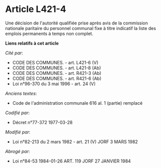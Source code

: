 # Article L421-4

Une décision de l'autorité qualifiée prise après avis de la commission nationale paritaire du personnel communal fixe à titre
indicatif la liste des emplois permanents à temps non complet.

**Liens relatifs à cet article**

_Cité par_:

  - CODE DES COMMUNES. - art. L421-6 (V)
  - CODE DES COMMUNES. - art. L421-8 (Ab)
  - CODE DES COMMUNES. - art. R421-3 (Ab)
  - CODE DES COMMUNES. - art. R421-6 (Ab)
  - Loi n°96-370 du 3 mai 1996 - art. 24 (V)

_Anciens textes_:

  - Code de l'administration communale 616 al. 1 (partie) remplacé

_Codifié par_:

  - Décret n°77-372 1977-03-28

_Modifié par_:

  - Loi n°82-213 du 2 mars 1982 - art. 21 (V) JORF 3 MARS 1982

_Abrogé par_:

  - Loi n°84-53 1984-01-26 ART. 119 JORF 27 JANVIER 1984
